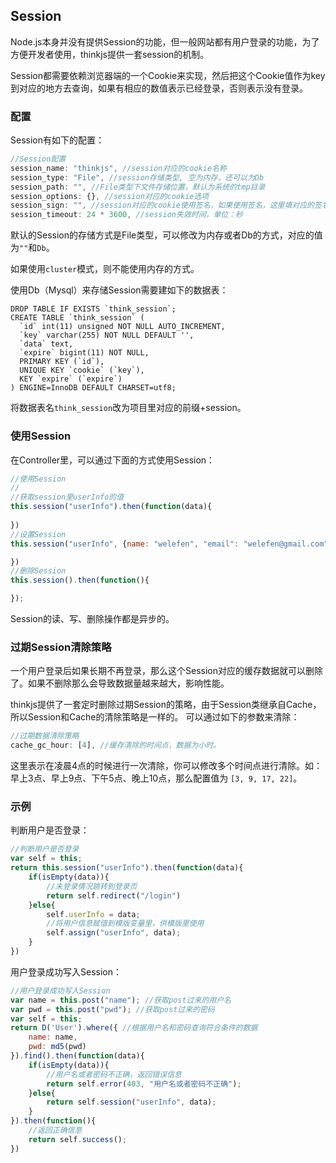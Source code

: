 ## Session

Node.js本身并没有提供Session的功能，但一般网站都有用户登录的功能，为了方便开发者使用，thinkjs提供一套session的机制。

<div class="alert alert-info">
    Session都需要依赖浏览器端的一个Cookie来实现，然后把这个Cookie值作为key到对应的地方去查询，如果有相应的数值表示已经登录，否则表示没有登录。
</div>

### 配置

Session有如下的配置：

```js
//Session配置
session_name: "thinkjs", //session对应的cookie名称
session_type: "File", //session存储类型, 空为内存，还可以为Db
session_path: "", //File类型下文件存储位置，默认为系统的tmp目录
session_options: {}, //session对应的cookie选项
session_sign: "", //session对应的cookie使用签名，如果使用签名，这里填对应的签名字符串
session_timeout: 24 * 3600, //session失效时间，单位：秒
```

默认的Session的存储方式是File类型，可以修改为内存或者Db的方式，对应的值为`""`和`Db`。

如果使用`cluster`模式，则不能使用内存的方式。

使用Db（Mysql）来存储Session需要建如下的数据表：

```
DROP TABLE IF EXISTS `think_session`;
CREATE TABLE `think_session` (
  `id` int(11) unsigned NOT NULL AUTO_INCREMENT,
  `key` varchar(255) NOT NULL DEFAULT '',
  `data` text,
  `expire` bigint(11) NOT NULL,
  PRIMARY KEY (`id`),
  UNIQUE KEY `cookie` (`key`),
  KEY `expire` (`expire`)
) ENGINE=InnoDB DEFAULT CHARSET=utf8;
```

将数据表名`think_session`改为项目里对应的前缀+session。

### 使用Session
在Controller里，可以通过下面的方式使用Session：

```js
//使用Session
//
//获取session里userInfo的值
this.session("userInfo").then(function(data){
    
})
//设置Session
this.session("userInfo", {name: "welefen", "email": "welefen@gmail.com"}).then(function(){

})
//删除Session
this.session().then(function(){

});
```

Session的读、写、删除操作都是异步的。

### 过期Session清除策略

一个用户登录后如果长期不再登录，那么这个Session对应的缓存数据就可以删除了。如果不删除那么会导致数据量越来越大，影响性能。

thinkjs提供了一套定时删除过期Session的策略，由于Session类继承自Cache，所以Session和Cache的清除策略是一样的。 可以通过如下的参数来清除：

```js
//过期数据清除策略
cache_gc_hour: [4], //缓存清除的时间点，数据为小时。
```

这里表示在凌晨4点的时候进行一次清除，你可以修改多个时间点进行清除。如：早上3点、早上9点、下午5点、晚上10点，那么配置值为 `[3, 9, 17, 22]`。

### 示例

判断用户是否登录：

```js
//判断用户是否登录
var self = this;
return this.session("userInfo").then(function(data){
    if(isEmpty(data)){
        //未登录情况跳转到登录页
        return self.redirect("/login")
    }else{
        self.userInfo = data;
        //将用户信息赋值到模版变量里，供模版里使用
        self.assign("userInfo", data);
    }
})
```

用户登录成功写入Session：
```js
//用户登录成功写入Session
var name = this.post("name"); //获取post过来的用户名
var pwd = this.post("pwd"); //获取post过来的密码
var self = this;
return D('User').where({ //根据用户名和密码查询符合条件的数据
    name: name,
    pwd: md5(pwd)
}).find().then(function(data){
    if(isEmpty(data)){
        //用户名或者密码不正确，返回错误信息
        return self.error(403, "用户名或者密码不正确");
    }else{
        return self.session("userInfo", data);
    }
}).then(function(){
    //返回正确信息
    return self.success();
})
```

